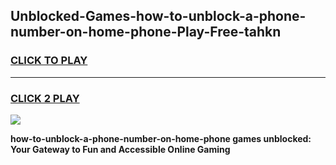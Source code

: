 
## Unblocked-Games-how-to-unblock-a-phone-number-on-home-phone-Play-Free-tahkn
<h3>
<a href="https://premium76.site?title=how-to-unblock-a-phone-number-on-home-phone&ref=12A">CLICK TO PLAY</a></h3>
<hr>

<h3>
<a href="https://premium76.site?title=how-to-unblock-a-phone-number-on-home-phone&ref=12A">CLICK 2 PLAY</a>
  
</h3>

<a href="https://premium76.site?title=how-to-unblock-a-phone-number-on-home-phone&ref=12A"><img src="https://clearcache.store/games.png"></a>


**how-to-unblock-a-phone-number-on-home-phone games unblocked: Your Gateway to Fun and Accessible Online Gaming**
